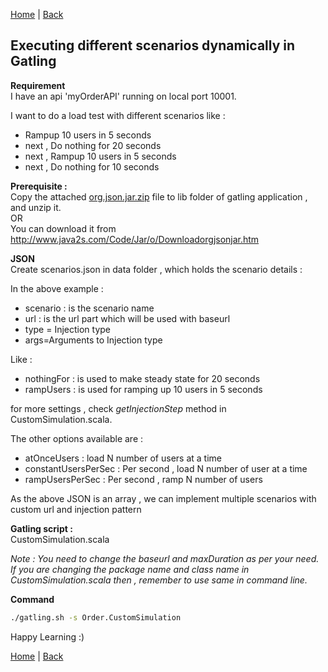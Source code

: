 [Home](https://debbiswal.github.io/Tech-BITE/) \| [Back](https://debbiswal.github.io/Tech-BITE/#gatling)  

## Executing different scenarios dynamically in Gatling  

**Requirement**  
I have an api 'myOrderAPI' running on local port 10001.  

I want to do a load test with different scenarios like :  
* Rampup 10 users in 5 seconds  
* next , Do nothing for 20 seconds  
* next , Rampup 10 users in 5 seconds  
* next , Do nothing for 10 seconds  

**Prerequisite :**  
Copy the attached [org.json.jar.zip](https://github.com/debbiswal/Tech-BITE/raw/master/Topics/Gatling/Art-1/org.json.jar.zip) file to lib folder of gatling application , and unzip it.  
OR  
You can download it from http://www.java2s.com/Code/Jar/o/Downloadorgjsonjar.htm  


**JSON**  
Create scenarios.json in data folder , which holds the scenario details :  
<script src="https://gist.github.com/debbiswal/7bf103f727ee3a9cdd320c60ff9b99cc.js?file=scenarios.json"></script>

In the above example :  
* scenario : is the scenario name  
* url : is the url part which will be used with baseurl  
* type = Injection type  
* args=Arguments to Injection type  

Like :  
* nothingFor : is used to make steady state for 20 seconds  
* rampUsers : is used for ramping up 10 users  in 5 seconds  

for more settings  , check *getInjectionStep* method in CustomSimulation.scala.  

The other options available are :  
* atOnceUsers :  load N number of users at a time  
* constantUsersPerSec : Per second , load N number of user at a time  
* rampUsersPerSec : Per second , ramp N number of users  

As the above JSON is an array , we can implement multiple scenarios with custom url and injection pattern  

**Gatling script :**  
CustomSimulation.scala  
<script src="https://gist.github.com/debbiswal/7bf103f727ee3a9cdd320c60ff9b99cc.js?file=CustomSimulation.scala"></script>

*Note : You need to change the baseurl and maxDuration as per your need.  
If you are changing the package name and class name in CustomSimulation.scala then , remember to use same in command line.*

**Command**  
```bash
./gatling.sh -s Order.CustomSimulation
```  


Happy Learning :) 

[Home](https://debbiswal.github.io/Tech-BITE/) \| [Back](https://debbiswal.github.io/Tech-BITE/#gatling)  

